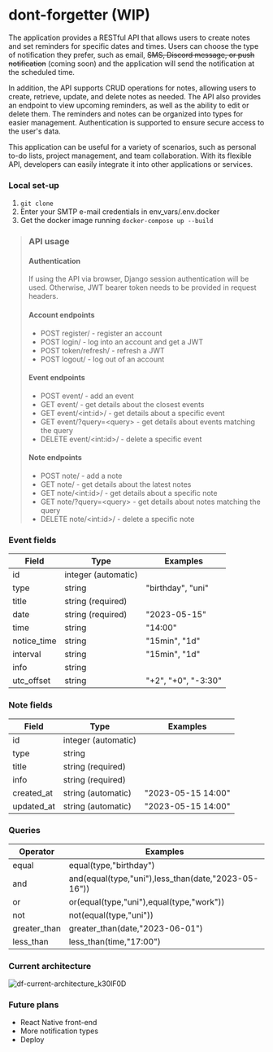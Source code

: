 # dont-forgetter (WIP)

The application provides a RESTful API that allows users to create notes and set reminders for specific dates and times. Users can choose the type of notification they prefer, such as email, ~~SMS, Discord message, or push notification~~ (coming soon) and the application will send the notification at the scheduled time. 

In addition, the API supports CRUD operations for notes, allowing users to create, retrieve, update, and delete notes as needed. The API also provides an endpoint to view upcoming reminders, as well as the ability to edit or delete them. The reminders and notes can be organized into types for easier management. Authentication is supported to ensure secure access to the user's data.

This application can be useful for a variety of scenarios, such as personal to-do lists, project management, and team collaboration. With its flexible API, developers can easily integrate it into other applications or services. 


### Local set-up
1. ```git clone```
2. Enter your SMTP e-mail credentials in env_vars/.env.docker
3. Get the docker image running ```docker-compose up --build```

>### API usage
> #### Authentication
> If using the API via browser, Django session authentication will be used.
> Otherwise, JWT bearer token needs to be provided in request headers.
> #### Account endpoints
> - POST register/ - register an account
> - POST login/ - log into an account and get a JWT
> - POST token/refresh/ - refresh a JWT
> - POST logout/ - log out of an account
> #### Event endpoints
> - POST event/ - add an event
> - GET event/ - get details about the closest events
> - GET event/\<int:id\>/ - get details about a specific event
> - GET event/?query=\<query\> - get details about events matching the query
> - DELETE event/\<int:id\>/ - delete a specific event
> #### Note endpoints
> - POST note/ - add a note
> - GET note/ - get details about the latest notes
> - GET note/\<int:id\>/ - get details about a specific note
> - GET note/?query=\<query\> - get details about notes matching the query
> - DELETE note/\<int:id\>/ - delete a specific note

### Event fields
| Field       | Type                | Examples            |
|-------------|---------------------|---------------------|
| id          | integer (automatic) |                     |
| type        | string              | "birthday", "uni"   |
| title       | string (required)   |                     |
| date        | string (required)   | "2023-05-15"        |
| time        | string              | "14:00"             |
| notice_time | string              | "15min", "1d"       |
| interval    | string              | "15min", "1d"       |
| info        | string              |                     |
| utc_offset  | string              | "+2", "+0", "-3:30" |

### Note fields
| Field      | Type                | Examples           |
|------------|---------------------|--------------------|
| id         | integer (automatic) |                    |
| type       | string              |                    |
| title      | string (required)   |                    |
| info       | string (required)   |                    |
| created_at | string (automatic)  | "2023-05-15 14:00" |
| updated_at | string (automatic)  | "2023-05-15 14:00" |

### Queries
| Operator     | Examples                                            |
|--------------|-----------------------------------------------------|
| equal        | equal(type,"birthday")                              |
| and          | and(equal(type,"uni"),less_than(date,"2023-05-16")) |
| or           | or(equal(type,"uni"),equal(type,"work"))            |
| not          | not(equal(type,"uni"))                              |
| greater_than | greater_than(date,"2023-06-01")                     |
| less_than    | less_than(time,"17:00")                             |

### Current architecture
![df-current-architecture_k30lF0D](https://github.com/zmilv/dont-forgetter/assets/27917439/87dcd5c5-b97d-48a0-844c-c1bff60c89d4)

### Future plans
- React Native front-end
- More notification types
- Deploy

